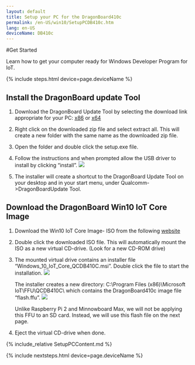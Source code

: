 ```yaml
---
layout: default
title: Setup your PC for the DragonBoard410c
permalink: /en-US/win10/SetupPCDB410c.htm
lang: en-US
deviceName: DB410c
---
```


#Get Started

Learn how to get your computer ready for Windows Developer Program for IoT.

{% include steps.html device=page.deviceName %}



## Install the DragonBoard update Tool

1. Download the DragonBoard Update Tool by selecting the download link appropriate for your PC: [x86](https://developer.qualcomm.com/download/db410c/windows-10-iot-update-tool-dragonboard-410c-x86.zip) or [x64](https://developer.qualcomm.com/download/db410c/windows-10-iot-update-tool-dragonboard-410c-x64.zip)

2. Right click on the downloaded zip file and select extract all. This will create a new folder with the same name as the downloaded zip file.

3. Open the folder and double click the setup.exe file.

4. Follow the instructions and when prompted allow the USB driver to install by clicking “install”.
   <img class="image-border" src="{{site.baseurl}}/images/SetupDB410c/DB410c_UpdateTool_DriverInstall.png">

5. The installer will create a shortcut to the DragonBoard Update Tool on your desktop and in your start menu, under Qualcomm->DragonBoardUpdate Tool.



## Download the DragonBoard Win10 IoT Core Image

1. Download the Win10 IoT Core Image- ISO from the following [website](http://go.microsoft.com/fwlink/?LinkId=626932)
 
2. Double click the downloaded ISO file. This will automatically mount the ISO as a new virtual CD-drive. 
(Look for a new CD-ROM drive)

3. The mounted virtual drive contains an installer file “Windows_10_IoT_Core_QCDB410C.msi”. Double click the file to start the installation. 
    <img class="image-border" src="{{site.baseurl}}/images/SetupDB410c/DB410c_WindowsInstaller.JPG">

    The installer creates a new directory: C:\Program Files (x86)\Microsoft IoT\FFU\QCDB410C\ which contains the DragonBoard410c image file “flash.ffu”.
    <img class="image-border" src="{{site.baseurl}}/images/SetupDB410c/DB410c_FlashFile_FFU.JPG">

    Unlike Raspberry Pi 2 and Minnowboard Max, we will not be applying this FFU to an SD card. Instead, we will use this flash file on the next page.

4. Eject the virtual CD-drive when done.



{% include_relative SetupPCContent.md %}

{% include nextsteps.html device=page.deviceName %}
